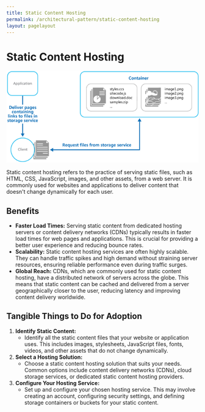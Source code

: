 ```yaml
---
title: Static Content Hosting
permalink: /architectural-pattern/static-content-hosting
layout: pagelayout
---
```


# Static Content Hosting

![Static Content Hosting](../../pictures/SCH.png)

Static content hosting refers to the practice of serving static files, such as HTML, CSS, JavaScript, images, and other assets, from a web server. It is commonly used for websites and applications to deliver content that doesn't change dynamically for each user.

## Benefits

- **Faster Load Times:** Serving static content from dedicated hosting servers or content delivery networks (CDNs) typically results in faster load times for web pages and applications. This is crucial for providing a better user experience and reducing bounce rates.
- **Scalability:** Static content hosting services are often highly scalable. They can handle traffic spikes and high demand without straining server resources, ensuring reliable performance even during traffic surges.
- **Global Reach:** CDNs, which are commonly used for static content hosting, have a distributed network of servers across the globe. This means that static content can be cached and delivered from a server geographically closer to the user, reducing latency and improving content delivery worldwide.

## Tangible Things to Do for Adoption

1. **Identify Static Content:**
   - Identify all the static content files that your website or application uses. This includes images, stylesheets, JavaScript files, fonts, videos, and other assets that do not change dynamically.
2. **Select a Hosting Solution:**
   - Choose a static content hosting solution that suits your needs. Common options include content delivery networks (CDNs), cloud storage services, or dedicated static content hosting providers.
3. **Configure Your Hosting Service:**
   - Set up and configure your chosen hosting service. This may involve creating an account, configuring security settings, and defining storage containers or buckets for your static content.
